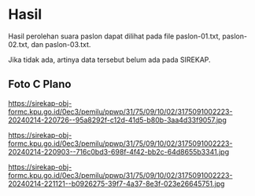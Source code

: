 # Hasil

Hasil perolehan suara paslon dapat dilihat pada file paslon-01.txt, paslon-02.txt, dan paslon-03.txt.

Jika tidak ada, artinya data tersebut belum ada pada SIREKAP.

## Foto C Plano

https://sirekap-obj-formc.kpu.go.id/0ec3/pemilu/ppwp/31/75/09/10/02/3175091002223-20240214-220726--95a8292f-c12d-41d5-b80b-3aa4d33f9057.jpg

https://sirekap-obj-formc.kpu.go.id/0ec3/pemilu/ppwp/31/75/09/10/02/3175091002223-20240214-220903--716c0bd3-698f-4f42-bb2c-64d8655b3341.jpg

https://sirekap-obj-formc.kpu.go.id/0ec3/pemilu/ppwp/31/75/09/10/02/3175091002223-20240214-221121--b0926275-39f7-4a37-8e3f-023e26645751.jpg
